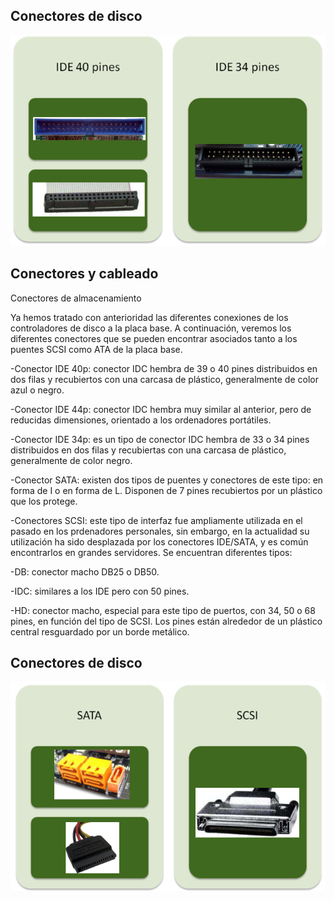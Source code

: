 ## Conectores de disco

![](img/10%20Conexiones%20de%20disco0.png)

## Conectores y cableado

Conectores de almacenamiento

Ya hemos tratado con anterioridad las diferentes conexiones de los controladores de disco a la placa base\. A continuación\, veremos los diferentes conectores que se pueden encontrar asociados tanto a los puentes SCSI como ATA de la placa base\.

\-Conector IDE 40p: conector IDC hembra de 39 o 40 pines distribuidos en dos filas y recubiertos con una carcasa de plástico\, generalmente de color azul o negro\.

\-Conector IDE 44p: conector IDC hembra muy similar al anterior\, pero de reducidas dimensiones\, orientado a los ordenadores portátiles\.

\-Conector IDE 34p: es un tipo de conector IDC hembra de 33 o 34 pines distribuidos en dos filas y recubiertas con una carcasa de plástico\, generalmente de color negro\.

\-Conector SATA: existen dos tipos de puentes y conectores de este tipo: en forma de I o en forma de L\. Disponen de 7 pines recubiertos por un plástico que los protege\.

\-Conectores SCSI: este tipo de interfaz fue ampliamente utilizada en el pasado en los prdenadores personales\, sin embargo\, en la actualidad su utilización ha sido desplazada por los conectores IDE/SATA\, y es común encontrarlos en grandes servidores\. Se encuentran diferentes tipos:

\-DB: conector macho DB25 o DB50\.

\-IDC: similares a los IDE pero con 50 pines\.

\-HD: conector macho\, especial para este tipo de puertos\, con 34\, 50 o 68 pines\, en función del tipo de SCSI\. Los pines están alrededor de un plástico central resguardado por un borde metálico\.

## Conectores de disco

![](img/10%20Conexiones%20de%20disco1.png)

